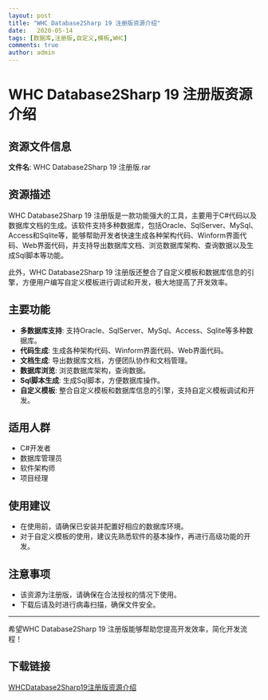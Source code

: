 ```yaml
---
layout: post
title: "WHC Database2Sharp 19 注册版资源介绍"
date:   2020-05-14
tags: [数据库,注册版,自定义,模板,WHC]
comments: true
author: admin
---
```

# WHC Database2Sharp 19 注册版资源介绍

## 资源文件信息

**文件名**: WHC Database2Sharp 19 注册版.rar

## 资源描述

WHC Database2Sharp 19 注册版是一款功能强大的工具，主要用于C#代码以及数据库文档的生成。该软件支持多种数据库，包括Oracle、SqlServer、MySql、Access和Sqlite等，能够帮助开发者快速生成各种架构代码、Winform界面代码、Web界面代码，并支持导出数据库文档、浏览数据库架构、查询数据以及生成Sql脚本等功能。

此外，WHC Database2Sharp 19 注册版还整合了自定义模板和数据库信息的引擎，方便用户编写自定义模板进行调试和开发，极大地提高了开发效率。

## 主要功能

- **多数据库支持**: 支持Oracle、SqlServer、MySql、Access、Sqlite等多种数据库。
- **代码生成**: 生成各种架构代码、Winform界面代码、Web界面代码。
- **文档生成**: 导出数据库文档，方便团队协作和文档管理。
- **数据库浏览**: 浏览数据库架构，查询数据。
- **Sql脚本生成**: 生成Sql脚本，方便数据库操作。
- **自定义模板**: 整合自定义模板和数据库信息的引擎，支持自定义模板调试和开发。

## 适用人群

- C#开发者
- 数据库管理员
- 软件架构师
- 项目经理

## 使用建议

- 在使用前，请确保已安装并配置好相应的数据库环境。
- 对于自定义模板的使用，建议先熟悉软件的基本操作，再进行高级功能的开发。

## 注意事项

- 该资源为注册版，请确保在合法授权的情况下使用。
- 下载后请及时进行病毒扫描，确保文件安全。

---

希望WHC Database2Sharp 19 注册版能够帮助您提高开发效率，简化开发流程！

## 下载链接

[WHCDatabase2Sharp19注册版资源介绍](https://pan.quark.cn/s/e47859fd1cd5)